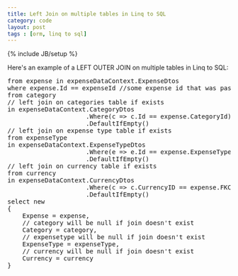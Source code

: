 ```yaml
---
title: Left Join on multiple tables in Linq to SQL
category: code
layout: post
tags : [orm, linq to sql]
---
```

{% include JB/setup %}
<p>
Here's an example of a LEFT OUTER JOIN on multiple tables in Linq to SQL:
</p>
 
<pre name="code" class="c#">
from expense in expenseDataContext.ExpenseDtos
where expense.Id == expenseId //some expense id that was passed in
from category 
// left join on categories table if exists
in expenseDataContext.CategoryDtos
                     .Where(c =&gt; c.Id == expense.CategoryId)
                     .DefaultIfEmpty() 
// left join on expense type table if exists
from expenseType 
in expenseDataContext.ExpenseTypeDtos
                     .Where(e =&gt; e.Id == expense.ExpenseTypeId)
                     .DefaultIfEmpty()
// left join on currency table if exists
from currency 
in expenseDataContext.CurrencyDtos
                     .Where(c =&gt; c.CurrencyID == expense.FKCurrencyID)
                     .DefaultIfEmpty() 
select new 
{ 
    Expense = expense,
    // category will be null if join doesn't exist
    Category = category,
    // expensetype will be null if join doesn't exist
    ExpenseType = expenseType,
    // currency will be null if join doesn't exist
    Currency = currency  
} 
</pre>

